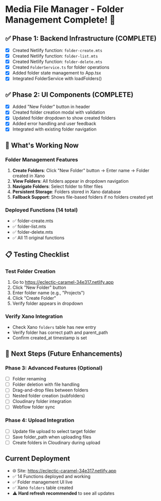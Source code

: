 # Media File Manager - Folder Management Complete! 🎉

## ✅ Phase 1: Backend Infrastructure (COMPLETE)
- [x] Created Netlify function: `folder-create.mts`
- [x] Created Netlify function: `folder-list.mts`
- [x] Created Netlify function: `folder-delete.mts`
- [x] Created `FolderService.ts` for folder operations
- [x] Added folder state management to App.tsx
- [x] Integrated FolderService with loadFolders()

## ✅ Phase 2: UI Components (COMPLETE)
- [x] Added "New Folder" button in header
- [x] Created folder creation modal with validation
- [x] Updated folder dropdown to show created folders
- [x] Added error handling and user feedback
- [x] Integrated with existing folder navigation

## 🎯 What's Working Now

### Folder Management Features
1. **Create Folders**: Click "New Folder" button → Enter name → Folder created in Xano
2. **View Folders**: All folders appear in dropdown navigation
3. **Navigate Folders**: Select folder to filter files
4. **Persistent Storage**: Folders stored in Xano database
5. **Fallback Support**: Shows file-based folders if no folders created yet

### Deployed Functions (14 total)
- ✅ folder-create.mts
- ✅ folder-list.mts
- ✅ folder-delete.mts
- ✅ All 11 original functions

## 📋 Testing Checklist

### Test Folder Creation
1. Go to https://eclectic-caramel-34e317.netlify.app
2. Click "New Folder" button
3. Enter folder name (e.g., "Projects")
4. Click "Create Folder"
5. Verify folder appears in dropdown

### Verify Xano Integration
- Check Xano `folders` table has new entry
- Verify folder has correct path and parent_path
- Confirm created_at timestamp is set

## 🚀 Next Steps (Future Enhancements)

### Phase 3: Advanced Features (Optional)
- [ ] Folder renaming
- [ ] Folder deletion with file handling
- [ ] Drag-and-drop files between folders
- [ ] Nested folder creation (subfolders)
- [ ] Cloudinary folder integration
- [ ] Webflow folder sync

### Phase 4: Upload Integration
- [ ] Update file upload to select target folder
- [ ] Save folder_path when uploading files
- [ ] Create folders in Cloudinary during upload

## Current Deployment
- 🌐 Site: https://eclectic-caramel-34e317.netlify.app
- ✅ 14 Functions deployed and working
- ✅ Folder management UI live
- ✅ Xano `folders` table created
- ⚠️ **Hard refresh recommended** to see all updates